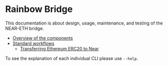 # Rainbow Bridge

This documentation is about design, usage, maintenance, and testing of the NEAR-ETH bridge.

* [Overview of the components](./components.md)
* [Standard workflows](./workflows/README.md)
  * [Transferring Ethereum ERC20 to Near](./workflows/eth2near-fun-transfer.md)


To see the explanation of each individual CLI please use `--help`.
